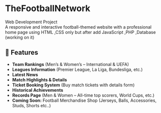 # TheFootballNetwork

Web Development Project <br>
A responsive and interactive football-themed website with a professional home page using HTML ,CSS only but after add JavaScript ,PHP ,Database (working on it)

## 📄 Features

-  **Team Rankings** (Men’s & Women’s – International & UEFA)
-  **Leagues Information** (Premier League, La Liga, Bundesliga, etc.)
-  **Latest News**
-  **Match Highlights & Details**
-  **Ticket Booking System** (Buy match tickets with details form)
-  **Historical Achievements**
-  **Records Page** (Men & Women – All-time top scorers, World Cups, etc.)
-  **Coming Soon:** Football Merchandise Shop (Jerseys, Balls, Accessories, Studs, Shorts etc..)
